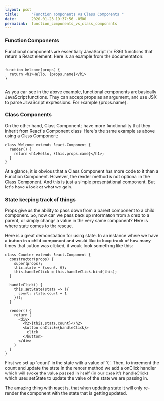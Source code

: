 ```yaml
---
layout: post
title:      "Function Components vs Class Components "
date:       2020-01-23 19:37:56 -0500
permalink:  function_components_vs_class_components
---
```




### Function Components 

Functional components are essentially JavaScript (or ES6) functions that  return a React element. Here is an example from the documentation:

```

function Welcome(props) {
  return <h1>Hello, {props.name}</h1>
}
 
```

As you can see in the above example, functional components are basically JavaScript functions. They can accept props as an argument, and use JSX to parse JavaScript expressions. For example {props.name}.

### Class Components

On the other hand, Class Components have more functionality that they inherit from React's Component class. Here's the same example as above using a Class Component:

```
class Welcome extends React.Component {
  render() {
    return <h1>Hello, {this.props.name}</h1>;
  }
}
```

At a glance, it is obvious that a Class Component has more code to it than a Function Component. However, the render method is not optional in the Class Component. And this is just a simple presentational component. But let's have a look at what we gain. 

### State keeping track of things

Props give us the ability to pass down from a parent component to a child component. So, how can we pass back up information from a child to a parent, or simply change a value in the very same component? Here is where state comes to the rescue.

Here is a great demonstration for using state. In an instance where we have a button in a child component and would like to keep track of how many times that button was clicked, it would look something like this:


```
class Counter extends React.Component {
  constructor(props) {
    super(props);
    this.state = {count: 0};
    this.handleClick = this.handleClick.bind(this);
  }
  
  handleClick() {
    this.setState(state => ({
      count: state.count + 1
    }));
  }
  
  render() {
    return (
      <div>
        <h2>{this.state.count}</h2>
        <button onClick={handleClick}>
          click
        </button>
      </div>
    )
  }
}
```


First we set up 'count' in the state with a value of ‘0'. Then, to increment the count and update the state In the render method we add a onClick handler which will evoke the value passed in itself (in our case it’s handleClick) which uses setState to update the value of the state we are passing in.

 The amazing thing with react is, that when updating state it will only re-render the component with the state that is getting updated.

